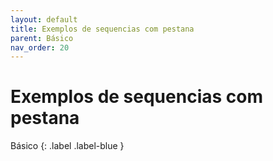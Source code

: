```yaml
---
layout: default
title: Exemplos de sequencias com pestana
parent: Básico
nav_order: 20
---
```


# Exemplos de sequencias com pestana

Básico
{: .label .label-blue }
